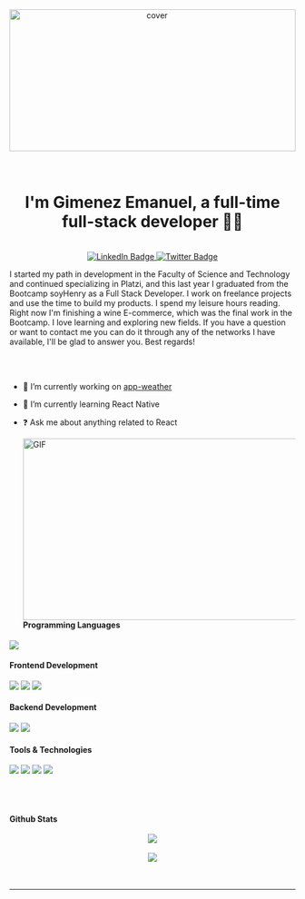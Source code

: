  
<div align="center">
<img width="100%" height = "250px" src="https://media-exp1.licdn.com/dms/image/C4E16AQHHqs5W7EDoPw/profile-displaybackgroundimage-shrink_200_800/0/1660261157379?e=1666224000&v=beta&t=X1tVCNDGgm7_9YHu1FITz1jWKs-oaFBHNHnJwvWuXAo" alt="cover" />
</div>
<br/> 
<br/> 
 <div align="center">
 <h1>I'm Gimenez Emanuel, a full-time full-stack developer 👨‍💻 </h1>
 </div>  

<br/> 


<div  align="center" id="badges">
  <a href="https://twitter.com/manurausc">
    <img src="https://img.shields.io/badge/LinkedIn-blue?style=for-the-badge&logo=linkedin&logoColor=white" alt="LinkedIn Badge"/>
  </a>
 
  <a href="https://www.linkedin.com/in/emanuel-gimenez/">
    <img src="https://img.shields.io/badge/Twitter-blue?style=for-the-badge&logo=twitter&logoColor=white" alt="Twitter Badge"/>
  </a>
</div>





I started my path in development in the Faculty of Science and Technology and continued specializing in Platzi, and this last year I graduated from the Bootcamp soyHenry as a Full Stack Developer. I work on freelance projects and use the time to build my products. I spend my leisure hours reading. Right now I'm finishing a wine E-commerce, which was the final work in the Bootcamp. I love learning and exploring new fields. If you have a question or want to contact me you can do it through any of the networks I have available, I'll be glad to answer you.  Best regards!  


  

<br/>  
<br />
  

- 🔭 I’m currently working on [app-weather](https://github.com/emanuelgimenez2/app-weather)  
  

- 🌱 I’m currently learning React Native  
  

- ❓ Ask me about anything related to React  


  






  <img align="right" alt="GIF" src="https://github.com/abhisheknaiidu/abhisheknaiidu/blob/master/code.gif?raw=true" width="500" height="320" />
  <br />
  <h4>Programming Languages</h4>
<p>
  <img src="https://img.shields.io/badge/JavaScript-F7DF1E?style=for-the-badge&logo=javascript&logoColor=black">
</p>
<h4>Frontend Development</h4>
<p>
  <img src="https://img.shields.io/badge/HTML5-E34F26?style=for-the-badge&logo=html5&logoColor=white">
  <img src="https://img.shields.io/badge/CSS3-1572B6?style=for-the-badge&logo=css3&logoColor=white">
  <img src="https://img.shields.io/badge/React-20232A?style=for-the-badge&logo=react&logoColor=61DAFB">
</p>
<h4>Backend Development</h4>
<p>
  <img src="https://img.shields.io/badge/Node.js-339933?style=for-the-badge&logo=nodedotjs&logoColor=white">
  <img src="https://img.shields.io/badge/MongoDB-white?style=for-the-badge&logo=mongodb&logoColor=4EA94B">
  
  
</p>
<h4>Tools & Technologies</h4>
<p>
  <img src="https://img.shields.io/badge/Git-F05032?style=for-the-badge&logo=git&logoColor=white">
  <img src="https://img.shields.io/badge/GitHub-100000?style=for-the-badge&logo=github&logoColor=white">
  <img src="https://img.shields.io/badge/Linux-FCC624?style=for-the-badge&logo=linux&logoColor=black">
  <img src="https://img.shields.io/badge/Vercel-000000?style=for-the-badge&logo=vercel&logoColor=white">
</p>
<br />
  

  

<br/>  


<h4> Github Stats </h4>
<div align="center"><img src="https://github-readme-stats.vercel.app/api?username=emanuelgimenez2&show_icons=true&count_private=true&hide_border=true" align="center" /></div>  


  

<br/>  

<div align="center">
<img src="https://komarev.com/ghpvc/?username=emanuelgimenez2&&style=flat-square" align="center" />
</div>  
  

<br/>  


<br />

----

